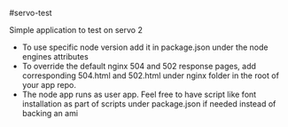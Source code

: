 #servo-test

Simple application to test on servo 2

- To use specific node version add it in package.json under the node engines attributes
- To override the default nginx 504 and 502 response pages, add corresponding 504.html and 502.html under nginx folder in the root of your app repo.
- The node app runs as user app. Feel free to have script like font installation as part of scripts under package.json if needed instead of backing an ami
